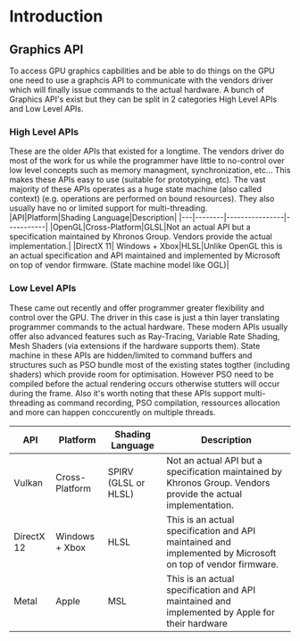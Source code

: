 # Introduction

## Graphics API
To access GPU graphics capbilities and be able to do things on the GPU one need to use a graphcis API to communicate with the vendors driver which will finally issue commands to the actual hardware. A bunch of Graphics API's exist but they can be split in 2 categories High Level APIs and Low Level APIs.

### High Level APIs
These are the older APIs that existed for a longtime. The vendors driver do most of the work for us while the programmer have little to no-control over low level concepts such as memory managment, synchronization, etc... This makes these APIs easy to use (suitable for prototyping, etc).
The vast majority of these APIs operates as a huge state machine (also called context) (e.g. operations are performed on bound resources). They also usually have no or limited support for multi-threading.
|API|Platform|Shading Language|Description|
|---|--------|----------------|-----------|
|OpenGL|Cross-Platform|GLSL|Not an actual API but a specification maintained by Khronos Group. Vendors provide the actual implementation.|
|DirectX 11| Windows + Xbox|HLSL|Unlike OpenGL this is an actual specification and API maintained and implemented by Microsoft on top of vendor firmware. (State machine model like OGL)|

### Low Level APIs
These came out recently and offer programmer greater flexibility and control over the GPU. The driver in this case is just a thin layer translating programmer commands to the actual hardware. These modern APIs usually offer also advanced features such as Ray-Tracing, Variable Rate Shading, Mesh Shaders (via extensions if the hardware supports them). 
State machine in these APIs are hidden/limited to command buffers and structures such as PSO bundle most of the existing states togther (including shaders) which provide room for optimisation. However PSO need to be compiled before the actual rendering occurs otherwise stutters will occur during the frame. 
Also it's worth noting that these APIs support multi-threading as command recording, PSO compilation, ressources allocation and more can happen conccurently on multiple threads.

|API|Platform|Shading Language|Description|
|---|--------|----------------|-----------|
|Vulkan|Cross-Platform|SPIRV (GLSL or HLSL)|Not an actual API but a specification maintained by Khronos Group. Vendors provide the actual implementation. |
|DirectX 12| Windows + Xbox|HLSL|This is an actual specification and API maintained and implemented by Microsoft on top of vendor firmware.|
|Metal| Apple|MSL|This is an actual specification and API maintained and implemented by Apple for their hardware|
